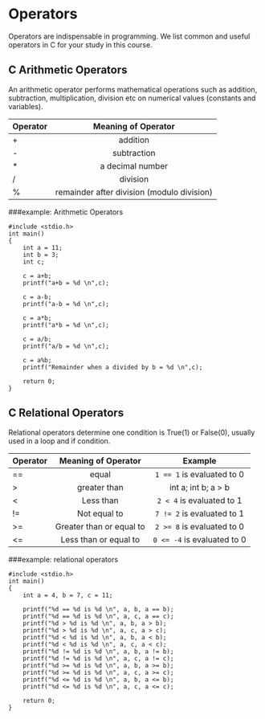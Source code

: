 # Operators 

Operators are indispensable in programming. We list common and useful operators in C for your study in this course. 


## C Arithmetic Operators
An arithmetic operator performs mathematical operations such as addition, subtraction, multiplication, 
division etc on numerical values (constants and variables).


| Operator        | Meaning of Operator| 
| ------------- |:-------------:| 
| + | addition  | 
| - |subtraction|  
| * | a decimal number| 
| / | division| 
| % | remainder after division (modulo division)| 

###example: Arithmetic Operators
```
#include <stdio.h>
int main()
{
    int a = 11;
    int b = 3;
    int c;
    
    c = a+b;
    printf("a+b = %d \n",c);
    
    c = a-b;
    printf("a-b = %d \n",c);
    
    c = a*b;
    printf("a*b = %d \n",c);
    
    c = a/b;
    printf("a/b = %d \n",c);
    
    c = a%b;
    printf("Remainder when a divided by b = %d \n",c);
    
    return 0;
}
```

## C Relational Operators

Relational operators determine one condition is True(1) or False(0), usually used in a loop and if condition.

| Operator        | Meaning of Operator| Example| 
| ------------- |:-------------:|:-------------:|  
|==| equal|```1 == 1```  is evaluated to 0 |
| \> |greater than |int a; int b; a > b |
|\<	|Less than|	```2 < 4``` is evaluated to 1|
|!=| Not equal to|```7 != 2``` is evaluated to 1|
|>=|Greater than or equal to|  ```2 >= 8``` is evaluated to 0|
|<=|	Less than or equal to|	```0 <= -4``` is evaluated to 0||

###example: relational operators
```
#include <stdio.h>
int main()
{
    int a = 4, b = 7, c = 11;

    printf("%d == %d is %d \n", a, b, a == b);
    printf("%d == %d is %d \n", a, c, a == c);
    printf("%d > %d is %d \n", a, b, a > b);
    printf("%d > %d is %d \n", a, c, a > c);
    printf("%d < %d is %d \n", a, b, a < b);
    printf("%d < %d is %d \n", a, c, a < c);
    printf("%d != %d is %d \n", a, b, a != b);
    printf("%d != %d is %d \n", a, c, a != c);
    printf("%d >= %d is %d \n", a, b, a >= b);
    printf("%d >= %d is %d \n", a, c, a >= c);
    printf("%d <= %d is %d \n", a, b, a <= b);
    printf("%d <= %d is %d \n", a, c, a <= c);

    return 0;
}
```

